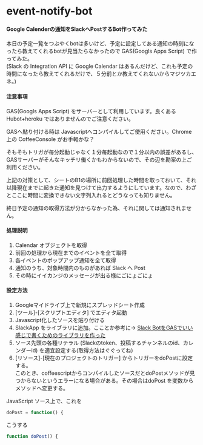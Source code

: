 # event-notify-bot

#### Google Calenderの通知をSlackへPostするBot作ってみた

本日の予定一覧をつぶやくbotは多いけど、予定に設定してある通知の時刻になったら教えてくれるbotが見当たらなかったので GAS(Googls Apps Script) で作ってみた。  
(Slack の Integration API に Google Calendar はあるんだけど、これも予定の時間になったら教えてくれるだけで、５分前とか教えてくれないからマジツカエネ。)

#### 注意事項

GAS(Googls Apps Script) をサーバーとして利用しています。良くある Hubot+heroku ではありませんのでご注意ください。

GASへ貼り付ける時は Javascriptへコンパイルしてご使用ください。Chrome 上の CoffeeConsole がお手軽かな？

そもそもトリガが毎分起動じゃなく１分毎起動なので１分以内の誤差があるし、GASサーバーがそんなキッチリ働くかもわからないので、その辺を勘案の上ご利用ください。

上記の対策として、シートのB1の場所に前回処理した時間を取っておいて、それ以降現在までに起きた通知を見つけて出力するようにしています。なので、わざとここに時間に変換できない文字列入れるとどうなっても知りません。

終日予定の通知の取得方法が分からなかった為、それに関しては通知されません。

#### 処理説明

1. Calendar オブジェクトを取得
1. 前回の処理から現在までのイベントを全て取得
1. 各イベントのポップアップ通知を全て取得
1. 通知のうち、対象時間内のものがあれば Slack へ Post
1. その時にイイカンジのメッセージが出る様にごにょごにょ

#### 設定方法

1. Googleマイドライブ上で新規にスプレッドシート作成
1. [ツール]-[スクリプトエディタ] でエディタ起動
1. Javascript化したソースを貼り付ける
1. SlackApp をライブラリに追加。こことか参考に-> [Slack BotをGASでいい感じで書くためのライブラリを作った](http://qiita.com/soundTricker/items/43267609a870fc9c7453)
1. ソース先頭の各種リテラル (Slackのtoken、投稿するチャンネルのid、カレンダーid)  を適宜設定する(取得方法はぐぐってね)
1. [リソース]-[現在のプロジェクトのトリガー] からトリガーをdoPostに設定する。  
このとき、coffeescriptからコンパイルしたソースだとdoPostメソッドが見つからないというエラーになる場合がある。その場合はdoPost を変数からメソッドへ変更する。

JavaScript ソース上で、これを
```javascript
doPost = function() {
```
こうする
```javascript
function doPost() {
```
